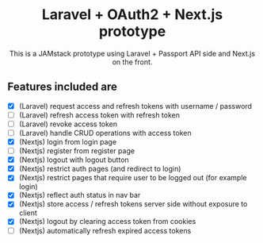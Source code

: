 <div align="center">

# Laravel + OAuth2 + Next.js prototype

This is a JAMstack prototype using Laravel + Passport API side and Next.js on the front.
</div>

## Features included are

- [x] (Laravel) request access and refresh tokens with username / password
- [ ] (Laravel) refresh access token with refresh token
- [ ] (Laravel) revoke access token
- [ ] (Laravel) handle CRUD operations with access token
- [x] (Nextjs) login from login page
- [ ] (Nextjs) register from register page
- [x] (Nextjs) logout with logout button
- [x] (Nextjs) restrict auth pages (and redirect to login)
- [x] (Nextjs) restrict pages that require user to be logged out (for example login)
- [x] (Nextjs) reflect auth status in nav bar
- [x] (Nextjs) store access / refresh tokens server side without exposure to client
- [x] (Nextjs) logout by clearing access token from cookies
- [ ] (Nextjs) automatically refresh expired access tokens
